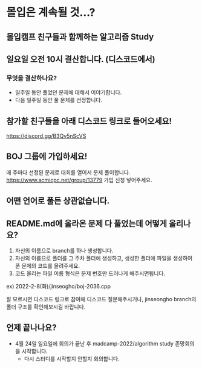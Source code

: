 # 몰입은 계속될 것...?

## 몰입캠프 친구들과 함께하는 알고리즘 Study
## 일요일 오전 10시 결산합니다. (디스코드에서)
### 무엇을 결산하나요?
- 일주일 동안 풀었던 문제에 대해서 이야기합니다.
- 다음 일주일 동안 풀 문제를 선정합니다.

## 참가할 친구들을 아래 디스코드 링크로 들어오세요!
https://discord.gg/B3Qv5nScVS

## BOJ 그룹에 가입하세요!
매 주마다 선정된 문제로 대회를 열어서 문제 풀이합니다.
https://www.acmicpc.net/group/13779
가입 신청 넣어주세요.

## 어떤 언어로 풀든 상관없습니다.

## README.md에 올라온 문제 다 풀었는데 어떻게 올리나요?
1. 자신의 이름으로 branch를 하나 생성합니다.
2. 자신의 이름으로 폴더를 그 주차 폴더에 생성하고, 생성한 폴더에 파일을 생성하여 푼 문제의 코드를 올려주세요.
3. 코드 올리는 파일 이름 형식은 문제 번호만 드러나게 해주시면됩니다.

ex) 2022-2-8(화)/jinseogho/boj-2036.cpp

잘 모르시면 디스코드 링크로 참여해 디스코드  질문해주시거나, jinseongho branch의 폴더 구조를 확인해보시길 바랍니다.

## 언제 끝나나요?
- 4월 24일 일요일에 회의가 끝난 후 madcamp-2022/algorithm study 존망회의을 시작합니다.
  - 다시 스터디를 시작할지 안할지 회의합니다.


